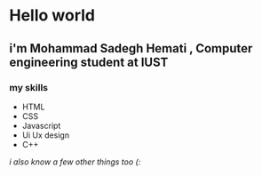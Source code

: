 Hello world
===========

i'm Mohammad Sadegh Hemati , Computer engineering student at IUST
-----------------------------------------------------------------

### my skills

*   HTML
*   CSS
*   Javascript
*   Ui Ux design
*   C++

_i also know a few other things too (:_
